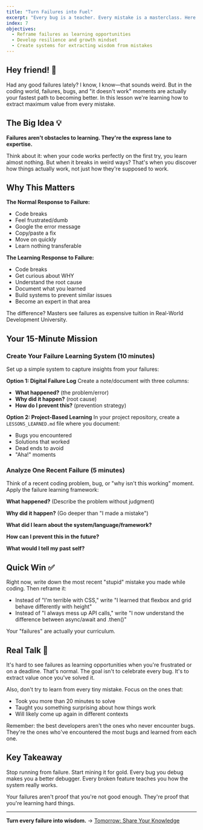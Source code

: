```yaml
---
title: "Turn Failures into Fuel"
excerpt: "Every bug is a teacher. Every mistake is a masterclass. Here's how to learn from both."
index: 7
objectives:
  - Reframe failures as learning opportunities
  - Develop resilience and growth mindset
  - Create systems for extracting wisdom from mistakes
---
```


## Hey friend! 👋

Had any good failures lately? I know, I know—that sounds weird. But in the
coding world, failures, bugs, and "it doesn't work" moments are actually your
fastest path to becoming better. In this lesson we're learning how to extract
maximum value from every mistake.

## The Big Idea 💡

**Failures aren't obstacles to learning. They're the express lane to
expertise.**

Think about it: when your code works perfectly on the first try, you learn
almost nothing. But when it breaks in weird ways? That's when you discover how
things actually work, not just how they're supposed to work.

## Why This Matters

**The Normal Response to Failure:**

- Code breaks
- Feel frustrated/dumb
- Google the error message
- Copy/paste a fix
- Move on quickly
- Learn nothing transferable

**The Learning Response to Failure:**

- Code breaks
- Get curious about WHY
- Understand the root cause
- Document what you learned
- Build systems to prevent similar issues
- Become an expert in that area

The difference? Masters see failures as expensive tuition in Real-World
Development University.

## Your 15-Minute Mission

### Create Your Failure Learning System (10 minutes)

Set up a simple system to capture insights from your failures:

**Option 1: Digital Failure Log** Create a note/document with three columns:

- **What happened?** (the problem/error)
- **Why did it happen?** (root cause)
- **How do I prevent this?** (prevention strategy)

**Option 2: Project-Based Learning** In your project repository, create a
`LESSONS_LEARNED.md` file where you document:

- Bugs you encountered
- Solutions that worked
- Dead ends to avoid
- "Aha!" moments

### Analyze One Recent Failure (5 minutes)

Think of a recent coding problem, bug, or "why isn't this working" moment. Apply
the failure learning framework:

**What happened?** (Describe the problem without judgment)

**Why did it happen?** (Go deeper than "I made a mistake")

**What did I learn about the system/language/framework?**

**How can I prevent this in the future?**

**What would I tell my past self?**

## Quick Win ✅

Right now, write down the most recent "stupid" mistake you made while coding.
Then reframe it:

- Instead of "I'm terrible with CSS," write "I learned that flexbox and grid
  behave differently with height"
- Instead of "I always mess up API calls," write "I now understand the
  difference between async/await and .then()"

Your "failures" are actually your curriculum.

## Real Talk 💬

It's hard to see failures as learning opportunities when you're frustrated or on
a deadline. That's normal. The goal isn't to celebrate every bug. It's to
extract value once you've solved it.

Also, don't try to learn from every tiny mistake. Focus on the ones that:

- Took you more than 20 minutes to solve
- Taught you something surprising about how things work
- Will likely come up again in different contexts

Remember: the best developers aren't the ones who never encounter bugs. They're
the ones who've encountered the most bugs and learned from each one.

## Key Takeaway

Stop running from failure. Start mining it for gold. Every bug you debug makes
you a better debugger. Every broken feature teaches you how the system really
works.

Your failures aren't proof that you're not good enough. They're proof that
you're learning hard things.

---

**Turn every failure into wisdom.** →
[Tomorrow: Share Your Knowledge](./08-knowledge-sharing)
